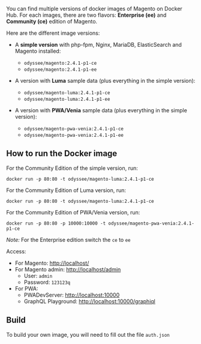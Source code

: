 

You can find multiple versions of docker images of Magento on Docker Hub. For each images, there are two flavors: **Enterprise (ee)** and **Community (ce)** edition of Magento.

Here are the different image versions:

- A **simple version** with php-fpm, Nginx, MariaDB, ElasticSearch and Magento installed:
  - `odyssee/magento:2.4.1-p1-ce`
  - `odyssee/magento:2.4.1-p1-ee`

- A version with **Luma** sample data (plus everything in the simple version):
  - `odyssee/magento-luma:2.4.1-p1-ce`
  - `odyssee/magento-luma:2.4.1-p1-ee`

- A version with **PWA/Venia** sample data (plus everything in the simple version):
  - `odyssee/magento-pwa-venia:2.4.1-p1-ce`
  - `odyssee/magento-pwa-venia:2.4.1-p1-ee`


## How to run the Docker image

For the Community Edition of the simple version, run:
```
docker run -p 80:80 -t odyssee/magento-luma:2.4.1-p1-ce
```

For the Community Edition of Luma version, run:
```
docker run -p 80:80 -t odyssee/magento-luma:2.4.1-p1-ce
```

For the Community Edition of PWA/Venia version, run:
```
docker run -p 80:80 -p 10000:10000 -t odyssee/magento-pwa-venia:2.4.1-p1-ce
```
*Note:* For the Enterprise edition switch the `ce` to `ee`

Access:
- For Magento: [http://localhost/](http://localhost)
- For Magento admin: [http://localhost/admin](http://localhost/admin)
  - User: `admin`
  - Password: `123123q`
- For PWA:
  - PWADevServer: [http://localhost:10000](http://localhost:10000)
  - GraphQL Playground: [http://localhost:10000/graphiql](http://localhost:10000/graphiql)


## Build

To build your own image, you will need to fill out the file `auth.json`
